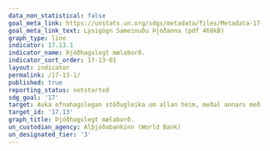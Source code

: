 ```yaml
---
data_non_statistical: false
goal_meta_link: https://unstats.un.org/sdgs/metadata/files/Metadata-17-13-01.pdf
goal_meta_link_text: Lýsigögn Sameinuðu Þjóðanna (pdf 468kB)
graph_type: line
indicator: 17.13.1
indicator_name: Þjóðhagslegt mælaborð.
indicator_sort_order: 17-13-01
layout: indicator
permalink: /17-13-1/
published: true
reporting_status: notstarted
sdg_goal: '17'
target: Auka efnahagslegan stöðugleika um allan heim, meðal annars með samræmdri stefnumörkun. 
target_id: '17.13'
graph_title: Þjóðhagslegt mælaborð.
un_custodian_agency: Alþjóðabankinn (World Bank)
un_designated_tier: '3'
---
```

